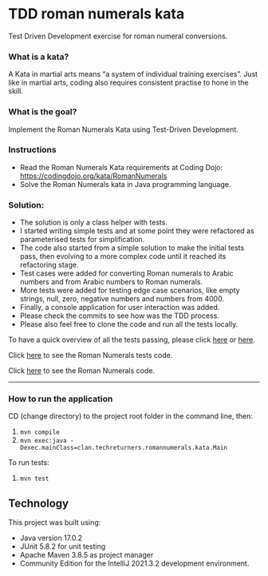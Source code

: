 # TDD roman numerals kata
Test Driven Development exercise for roman numeral conversions.

### What is a kata?

A Kata in martial arts means “a system of individual training exercises”. Just like in martial arts, coding also requires consistent practise to hone in the skill.

### What is the goal?

Implement the Roman Numerals Kata using Test-Driven Development. 

### Instructions

- Read the Roman Numerals Kata requirements at Coding Dojo: https://codingdojo.org/kata/RomanNumerals
- Solve the Roman Numerals kata in Java programming language.

### Solution:
- The solution is only a class helper with tests.
- I started writing simple tests and at some point they were refactored as parameterised tests for simplification.
- The code also started from a simple solution to make the initial tests pass, then evolving to a more complex code until it reached its refactoring stage.
- Test cases were added for converting Roman numerals to Arabic numbers and from Arabic numbers to Roman numerals.
- More tests were added for testing edge case scenarios, like empty strings, null, zero, negative numbers and numbers from 4000.
- Finally, a console application for user interaction was added.
- Please check the commits to see how was the TDD process.
- Please also feel free to clone the code and run all the tests locally.

To have a quick overview of all the tests passing, please click [here](https://htmlpreview.github.io/?https://github.com/abcpaem/tdd-roman-numerals-kata/blob/main/docs/RomanNumeralsTestsResults.html) or [here](https://htmlview.glitch.me/?https://github.com/abcpaem/tdd-roman-numerals-kata/blob/main/docs/RomanNumeralsTestsResults.html).

Click [here](src/test/java/clan/techreturners/romannumerals/kata/RomanNumeralsTests.java) to see the Roman Numerals tests code.

Click [here](src/main/java/clan/techreturners/romannumerals/kata/RomanNumerals.java) to see the Roman Numerals code.

---
### How to run the application
CD (change directory) to the project root folder in the command line, then:
 
1) ``mvn compile``
2) ``mvn exec:java -Dexec.mainClass=clan.techreturners.romannumerals.kata.Main``

To run tests:
1) ``mvn test``
 
## Technology
This project was built using:
- Java version 17.0.2
- JUnit 5.8.2 for unit testing
- Apache Maven 3.8.5 as project manager
- Community Edition for the IntelliJ 2021.3.2 development environment.
